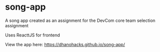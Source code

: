 # song-app

A song app created as an assignment for the DevCom core team selection assignment

Uses ReacttJS for frontend

View the app here: https://dhanohacks.github.io/song-app/
